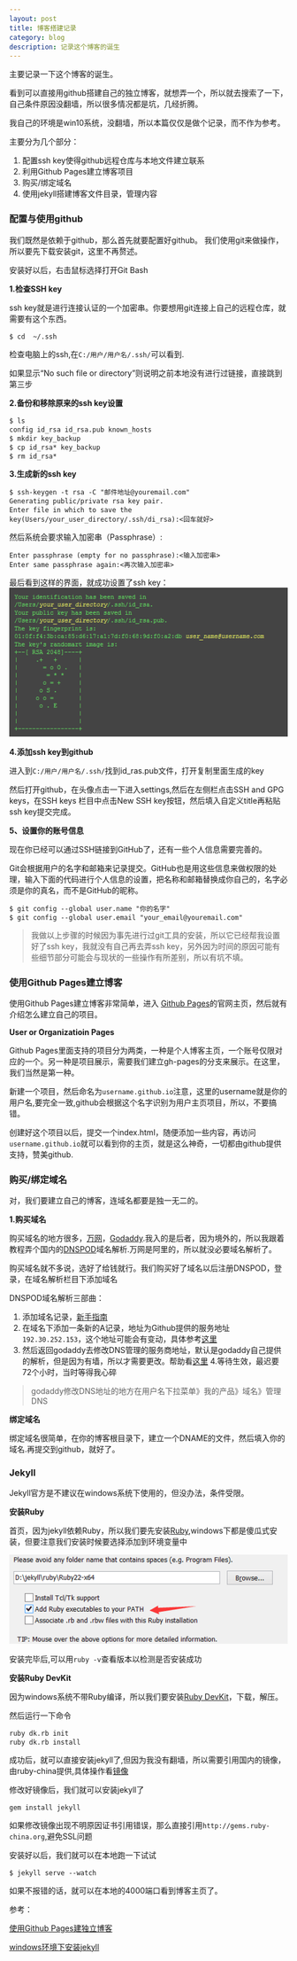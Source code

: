 ```yaml
---
layout: post
title: 博客搭建记录
category: blog
description: 记录这个博客的诞生
---
```



主要记录一下这个博客的诞生。

看到可以直接用github搭建自己的独立博客，就想弄一个，所以就去搜索了一下，自己条件原因没翻墙，所以很多情况都是坑，几经折腾。

我自己的环境是win10系统，没翻墙，所以本篇仅仅是做个记录，而不作为参考。

主要分为几个部分：
1. 配置ssh key使得github远程仓库与本地文件建立联系
2. 利用Github Pages建立博客项目
3. 购买/绑定域名
4. 使用jekyll搭建博客文件目录，管理内容



### 配置与使用github

我们既然是依赖于github，那么首先就要配置好github。
我们使用git来做操作，所以要先下载安装git，这里不再赘述。

安装好以后，右击鼠标选择打开Git Bash

**1.检查SSH key**

ssh key就是进行连接认证的一个加密串。你要想用git连接上自己的远程仓库，就需要有这个东西。

    $ cd  ~/.ssh
    
检查电脑上的ssh,在`C:/用户/用户名/.ssh/`可以看到.

如果显示“No such file or directory”则说明之前本地没有进行过链接，直接跳到第三步

**2.备份和移除原来的ssh key设置**

    $ ls
    config id_rsa id_rsa.pub known_hosts
    $ mkdir key_backup
    $ cp id_rsa* key_backup
    $ rm id_rsa*
    
**3.生成新的ssh key**    

    $ ssh-keygen -t rsa -C "邮件地址@youremail.com"
    Generating public/private rsa key pair.
    Enter file in which to save the key(Users/your_user_directory/.ssh/di_rsa):<回车就好>
    
然后系统会要求输入加密串（Passphrase）:

    Enter passphrase (empty for no passphrase):<输入加密串>
    Enter same passphrase again:<再次输入加密串>
    
最后看到这样的界面，就成功设置了ssh key：
![image](/images/githubpages/ssh-key-set.png)


**4.添加ssh key到github**

进入到`C:/用户/用户名/.ssh/`找到id_ras.pub文件，打开复制里面生成的key

然后打开github，在头像点击一下进入settings,然后在左侧栏点击SSH and GPG keys，在SSH keys 栏目中点击New SSH key按钮，然后填入自定义title再粘贴ssh key提交完成。

**5、设置你的账号信息**

现在你已经可以通过SSH链接到GitHub了，还有一些个人信息需要完善的。

Git会根据用户的名字和邮箱来记录提交。GitHub也是用这些信息来做权限的处理，输入下面的代码进行个人信息的设置，把名称和邮箱替换成你自己的，名字必须是你的真名，而不是GitHub的昵称。

    $ git config --global user.name "你的名字"
    $ git config --global user.email "your_email@youremail.com"

>我做以上步骤的时候因为事先进行过git工具的安装，所以它已经帮我设置好了ssh key，我就没有自己再去弄ssh key，另外因为时间的原因可能有些细节部分可能会与现状的一些操作有所差别，所以有坑不填。


### 使用Github Pages建立博客

使用Github Pages建立博客非常简单，进入 [ Github Pages](https://pages.github.com/)的官网主页，然后就有介绍怎么建立自己的项目。

**User or Organizatioin Pages**

Github  Pages里面支持的项目分为两类，一种是个人博客主页，一个账号仅限对应的一个。另一种是项目展示，需要我们建立gh-pages的分支来展示。在这里，我们当然是第一种。

新建一个项目，然后命名为`username.github.io`注意，这里的username就是你的用户名,要完全一致,github会根据这个名字识别为用户主页项目，所以，不要搞错。

创建好这个项目以后，提交一个index.html，随便添加一些内容，再访问`username.github.io`就可以看到你的主页，就是这么神奇，一切都由github提供支持，赞美github.

### 购买/绑定域名

对，我们要建立自己的博客，连域名都要是独一无二的。

**1.购买域名**

购买域名的地方很多，[万网](https://wanwang.aliyun.com/)，[Godaddy](https://dcc.godaddy.com/).我入的是后者，因为境外的，所以我跟着教程弄个国内的[DNSPOD](https://www.dnspod.cn/)域名解析.万网是阿里的，所以就没必要域名解析了。


购买域名就不多说，选好了给钱就行。我们购买好了域名以后注册DNSPOD，登录，在域名解析栏目下添加域名

DNSPOD域名解析三部曲：
1. 添加域名记录，[新手指南](https://www.dnspod.cn/Support)
2. 在域名下添加一条新的A记录，地址为Github提供的服务地址`192.30.252.153`，这个地址可能会有变动，具体参考[这里](https://help.github.com/articles/my-custom-domain-isn-t-working)
3. 然后返回godaddy去修改DNS管理的服务商地址，默认是godaddy自己提供的解析，但是因为有墙，所以才需要更改。帮助看[这里](https://www.dnspod.cn/support/index/fid/119)
4.等待生效，最迟要72个小时，当时等得我心碎

>godaddy修改DNS地址的地方在用户名下拉菜单》我的产品》域名》管理DNS

**绑定域名**

绑定域名很简单，在你的博客根目录下，建立一个DNAME的文件，然后填入你的域名.再提交到github，就好了。


### Jekyll

Jekyll官方是不建议在windows系统下使用的，但没办法，条件受限。

**安装Ruby**

首页，因为jekyll依赖Ruby，所以我们要先安装[Ruby](http://rubyinstaller.org/downloads/),windows下都是傻瓜式安装，但要注意我们安装时候要选择添加到环境变量中

![image](/images/githubpages/windows-ruby-install.png)

安装完毕后,可以用`ruby -v`查看版本以检测是否安装成功


**安装Ruby DevKit**

因为windows系统不带Ruby编译，所以我们要安装[Ruby DevKit](https://rubyinstaller.org/downloads/)，下载，解压。

然后运行一下命令

    ruby dk.rb init
    ruby dk.rb install
    
    
成功后，就可以直接安装jekyll了,但因为我没有翻墙，所以需要引用国内的镜像，由ruby-china提供,具体操作看[镜像](http://gems.ruby-china.org/)

修改好镜像后，我们就可以安装jekyll了

    gem install jekyll
    
    
如果修改镜像出现不明原因证书引用错误，那么直接引用`http://gems.ruby-china.org`,避免SSL问题


安装好以后，我们就可以在本地跑一下试试

    $ jekyll serve --watch
    
如果不报错的话，就可以在本地的4000端口看到博客主页了。


参考：

 [使用Github Pages建独立博客](http://beiyuu.com/github-pages)
     
[windows环境下安装jekyll](https://www.douban.com/note/497241105/)

    
    
